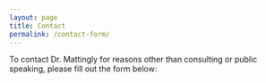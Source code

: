 ```yaml
---
layout: page
title: Contact
permalink: /contact-form/
---
```

To contact Dr. Mattingly for reasons other than consulting or public speaking, please fill out the form below:

<div id="formkeep-embed" data-formkeep-url="https://formkeep.com/p/17171553d6899ef025a8d00d6fd9d995?embedded=1"></div>

<script type="text/javascript" src="https://pym.nprapps.org/pym.v1.min.js"></script>
<script type="text/javascript" src="https://formkeep-production-herokuapp-com.global.ssl.fastly.net/formkeep-embed.js"></script>

<!-- Get notified when the form is submitted, add your own code below: -->
<script>
const formkeepEmbed = document.querySelector('#formkeep-embed')

formkeepEmbed.addEventListener('formkeep-embed:submitting', _event => {
  console.log('Submitting form...')
})

formkeepEmbed.addEventListener('formkeep-embed:submitted', _event => {
  console.log('Submitted form...')
})
</script>
